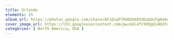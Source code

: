 ```yaml
---
title: Orlando
elements: 15
album_url: https://photos.google.com/share/AF1QipPlMdOUmX0tQGaUUsFgDe6o9WWUQhSkqudmg5hsSLpv_XKHJa_xViEk_rt-1DpA6g?key=eENncjZFd0kxSWdvQkppNUZKc1JUV1BmRGpxTXNR
cover_image_url: https://lh3.googleusercontent.com/pw/AIL4fc9XQgULWUdTq4PHWdjWFhg6GEK8jpUcaqdp1WM-TZBkJldw78d74acagpIBNEtpdCiSJqQECFxc7b2bdcta5AjA-1kC7wxzpyd1NyBcQFyEHFVFvf5t8DcqBT7xwPgU7pORJzgkr2f6Hidvq6hMOt8K1MVWfqO30UJ0-_ozP9Mo5sK8pNJ-K5FCs4G9HXLyWezDk6037KTQpGRqx-Tlv01cBPAWZ9uO2u--BCgY5oKTLV1inl3sJ1StP3WqPF-vHhPGanomhbIv--U-6i7iimj2MiwixAgo0Vb87VlvrafJNSgKeJpo8iIGCkCxW2NDbe9owy3HOEhsxuhdE0GwwjLIwVgcNS7GNluSnBrcHZTbnCoeQlrUmJqPMalhfsoSLN8Weo9nbaIJsTY3atfW-Rga1kxNcQLkcpwnn1BqCwHCBpefyzAupK9cDHVi6icSUNkjyLnaDoiCeyZ6iitBeLWD0n-R3td9oYOwExe3ZAkIY6D00s_1IKw6UTbRopo_jeW6z5RHHWN4auwk0WyXnIdIoCd2-U1B6NlrYACBR_vKj7kOywR2tNwJOf6mJvoApSZsUXtJhZ9OcfMMw-Wpkqykb-WulNItd4wpehereFcmftKiDQZERN27MjtMGte2Cx6za-ENAoKKTRdufgZwxNOG2T60I7RlytRLS-Wk2rSu4Qb9WNiTlZZKQ5CSX2YXp5ndf6Cn12wfcQoHdHCwBC-89GEK24nJKBp6Z2ZnpVqCrUHKnbDO-gp6NxYVQ9pIq4Jl3R8Ncdz2D2cyhwkHoXkHLMTyjhb_XVyDMb71mpZrDX9zfz8cdc42B5ZqO75ic-OgZEzImUW_9ut6R92wjC6OJVqQDY0z9eCZX4vff5tYMMlZDUBHyZ5bVHLy2ZSpg74pKudtSOxP4JKUqJUtKE0mbEqQNWDgSIRuG4nOj6F-rUOGkObKzUw8oPIG1QBJNhCnuZwe89V21GG4ypHNd5Y7fl5ZBbrHzsD6CB3EOXINtfQxAR1wYxza06HfFeSXs8in=s239-p-k-no?authuser=0
categories: [ North America, USA ]
---
```

